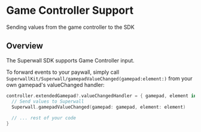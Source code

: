 # Game Controller Support

Sending values from the game controller to the SDK

## Overview

The Superwall SDK supports Game Controller input.

To forward events to your paywall, simply call ``SuperwallKit/Superwall/gamepadValueChanged(gamepad:element:)`` from your own gamepad's valueChanged handler:

```swift
controller.extendedGamepad?.valueChangedHandler = { gamepad, element in
  // Send values to Superwall
  Superwall.gamepadValueChanged(gamepad: gamepad, element: element)
                                                   
  // ... rest of your code
}
```
